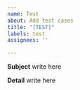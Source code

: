 ```yaml
---
name: Test
about: Add test cases
title: "[TEST]"
labels: test
assignees: ''

---
```


**Subject**
write here

**Detail**
write here

